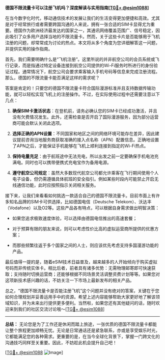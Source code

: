 **德国不限流量卡可以注册飞机吗？深度解读与实用指南[[TG💪+ @esim1088](https://t.me/s/esim1088)]**

在当今数字化时代，移动通信技术的发展让我们的生活变得更加便捷和高效。尤其是对于经常旅行或者需要跨国沟通的人来说，拥有一张合适的SIM卡显得尤为重要。德国作为欧洲经济最发达的国家之一，其通讯网络覆盖范围广、信号稳定，因此吸引了众多用户选择当地的不限流量卡。然而，关于这些卡片是否能够用于飞机注册的问题，却常常成为讨论的热点。本文将从多个角度为您详细解答这一问题，并提供实用的操作指南。

首先，我们需要明确什么是“飞机注册”。这里所说的并非航空公司的会员系统或飞行记录，而是指通过特定设备连接到航空公司提供的Wi-Fi服务时所进行的身份验证过程。通常情况下，航空公司会要求乘客输入手机号码等信息来完成注册流程。那么，德国的不限流量卡能否满足这样的需求呢？

答案是肯定的！只要您的德国不限流量卡符合国际漫游标准并且支持数据传输功能，就可以轻松实现飞机上的注册操作。不过，在实际使用过程中还需要注意以下几点：

1. **确保SIM卡激活状态**：在登机前，请务必确认您的SIM卡已经成功激活，并且没有欠费情况发生。此外，还需检查是否开启了国际漫游服务，因为部分运营商可能会默认关闭此选项。
   
2. **选择正确的APN设置**：不同国家和地区之间的网络环境可能存在差异，因此建议提前咨询当地服务商获取准确的接入点名称（APN）配置信息。正确地设置了APN之后，才能保证手机能够在飞机上顺利连接到指定的Wi-Fi热点。

3. **保持电量充足**：由于航班途中无法充电，所以出发之前一定要确保手机电池充满电。同时也可以携带便携式充电宝作为备用电源。

4. **遵守航空公司规定**：虽然大多数现代航空公司都允许乘客在飞行期间使用个人电子设备，但仍需遵循具体航班的安全指引。例如某些时段内可能禁止开启无线通信功能，此时应按照指示关闭相关服务。

接下来，让我们来看看如何挑选一款适合自己的德国不限流量卡。目前市面上有许多知名品牌的SIM卡可供选择，比如德国电信（Deutsche Telekom）、沃达丰（Vodafone）以及O2等。这些产品各有特点，可以根据自身需求做出明智决策：

- 如果您追求极致速度体验，可以选择由德国电信推出的高速套餐；

- 对于预算有限的朋友来说，则可以考虑性价比高的虚拟运营商所提供的优惠方案；

- 而那些频繁往返于多个国家之间的人士，则应该优先考虑支持多国漫游功能的产品。

最后值得一提的是，随着eSIM技术日益普及，越来越多的人开始倾向于购买虚拟号码而非传统实体卡。相比后者，前者具有诸多优势：无需物理邮寄即可快速获取；支持随时切换运营商；还能够根据不同场景灵活调整资费计划等等。如果您对这项新技术感兴趣的话，不妨关注一下市场上最新发布的相关产品。

总之，“德国不限流量卡是否能注册飞机”这个问题并没有绝对的答案，关键在于您如何合理规划并妥善运用手中的资源。希望上述内容能够帮助大家更好地了解该领域知识，并为未来出行提供更多便利。当然啦，如果您还有其他疑问的话，随时欢迎来到我们的社区交流讨论哦～[[TG💪+ @esim1088](https://t.me/s/esim1088)]

---

**总结：**
无论您是为了工作还是休闲而踏上旅途，一张优质的德国不限流量卡都能让整个旅程更加顺畅无忧。无论是日常通话还是紧急联系，亦或是享受娱乐时光，它都能满足您的各种需求。更重要的是，在当今全球化背景下，掌握一门跨文化的沟通技巧同样至关重要。因此，不妨趁此机会提升自己吧！

[[TG💪+ @esim1088](https://t.me/s/esim1088) ![Image](https://i.postimg.cc/4NQfJmqS/Snipaste-2025-05-13-00-14-12.png)]